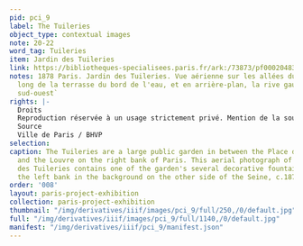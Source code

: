 ```yaml
---
pid: pci_9
label: The Tuileries
object_type: contextual images
note: 20-22
word_tag: Tuileries
item: Jardin des Tuileries
link: https://bibliotheques-specialisees.paris.fr/ark:/73873/pf0002048382
notes: 1878 Paris. Jardin des Tuileries. Vue aérienne sur les allées du bassin, le
  long de la terrasse du bord de l'eau, et en arrière-plan, la rive gauche vers le
  sud-ouest`
rights: |-
  Droits
  Reproduction réservée à un usage strictement privé. Mention de la source obligatoire.
  Source
  Ville de Paris / BHVP
selection: 
caption: The Tuileries are a large public garden in between the Place de la Concorde
  and the Louvre on the right bank of Paris. This aerial photograph of the Jardin
  des Tuileries contains one of the garden's several decorative fountains and shows
  the left bank in the background on the other side of the Seine, c.1878.
order: '008'
layout: paris-project-exhibition
collection: paris-project-exhibition
thumbnail: "/img/derivatives/iiif/images/pci_9/full/250,/0/default.jpg"
full: "/img/derivatives/iiif/images/pci_9/full/1140,/0/default.jpg"
manifest: "/img/derivatives/iiif/pci_9/manifest.json"
---
```

